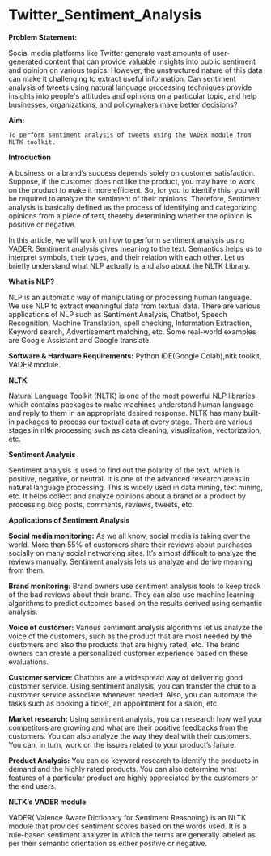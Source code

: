 # Twitter_Sentiment_Analysis

**Problem Statement:**

Social media platforms like Twitter generate vast amounts of user-generated content that can provide valuable insights into public sentiment and opinion on various topics. However, the unstructured nature of this data can make it challenging to extract useful information. Can sentiment analysis of tweets using natural language processing techniques provide insights into people's attitudes and opinions on a particular topic, and help businesses, organizations, and policymakers make better decisions?

**Aim:**

	To perform sentiment analysis of tweets using the VADER module from NLTK toolkit.

**Introduction**

A business or a brand’s success depends solely on customer satisfaction. Suppose, if the customer does not like the product, you may have to work on the product to make it more efficient. So, for you to identify this, you will be required to analyze the sentiment of their opinions. Therefore, Sentiment analysis is basically defined as the process of identifying and categorizing opinions from a piece of text, thereby determining whether the opinion is positive or negative.

In this article, we will work on how to perform sentiment analysis using VADER. Sentiment analysis gives meaning to the text. Semantics helps us to interpret symbols, their types, and their relation with each other. Let us briefly understand what NLP actually is and also about the NLTK Library.

**What is NLP?**

NLP is an automatic way of manipulating or processing human language. We use NLP to extract meaningful data from textual data. There are various applications of NLP such as Sentiment Analysis, Chatbot, Speech Recognition, Machine Translation, spell checking, Information Extraction, Keyword search, Advertisement matching, etc. Some real-world examples are Google Assistant and Google translate.

**Software & Hardware Requirements:** Python IDE(Google Colab),nltk toolkit, VADER module.

**NLTK**

Natural Language Toolkit (NLTK) is one of the most powerful NLP libraries which contains packages to make machines understand human language and reply to them in an appropriate desired response. NLTK has many built-in packages to process our textual data at every stage. There are various stages in nltk processing such as data cleaning, visualization, vectorization, etc.

**Sentiment Analysis**

Sentiment analysis is used to find out the polarity of the text, which is positive, negative, or neutral. It is one of the advanced research areas in natural language processing. This is widely used in data mining, text mining, etc. It helps collect and analyze opinions about a brand or a product by processing blog posts, comments, reviews, tweets, etc.

**Applications of Sentiment Analysis**

**Social media monitoring:** As we all know, social media is taking over the world. More than 55% of customers share their reviews about purchases socially on many social networking sites. It’s almost difficult to analyze the reviews manually. Sentiment analysis lets us analyze and derive meaning from them.

**Brand monitoring:** Brand owners use sentiment analysis tools to keep track of the bad reviews about their brand. They can also use machine learning algorithms to predict outcomes based on the results derived using semantic analysis.

**Voice of customer:** Various sentiment analysis algorithms let us analyze the voice of the customers, such as the product that are most needed by the customers and also the products that are highly rated, etc. The brand owners can create a personalized customer experience based on these evaluations.

**Customer service:** Chatbots are a widespread way of delivering good customer service. Using sentiment analysis, you can transfer the chat to a customer service associate whenever needed. Also, you can automate the tasks such as booking a ticket, an appointment for a salon, etc.

**Market research:** Using sentiment analysis, you can research how well your competitors are growing and what are their positive feedbacks from the customers. You can also analyze the way they deal with their customers. You can, in turn, work on the issues related to your product’s failure.

**Product Analysis:** You can do keyword research to identify the products in demand and the highly rated products. You can also determine what features of a particular product are highly appreciated by the customers or the end users.

**NLTK’s VADER module**

VADER( Valence Aware Dictionary for Sentiment Reasoning) is an NLTK module that provides sentiment scores based on the words used. It is a rule-based sentiment analyzer in which the terms are generally labeled as per their semantic orientation as either positive or negative.
